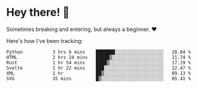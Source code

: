 # Hey there! 👋
Sometimes breaking and entering, but always a beginner. ❤️

Here's how I've been tracking:
<!--START_SECTION:waka-->

```text
Python           3 hrs 6 mins    ███████░░░░░░░░░░░░░░░░░░   28.04 %
HTML             2 hrs 24 mins   █████▒░░░░░░░░░░░░░░░░░░░   21.74 %
Rust             1 hr 54 mins    ████▒░░░░░░░░░░░░░░░░░░░░   17.19 %
Svelte           1 hr 22 mins    ███░░░░░░░░░░░░░░░░░░░░░░   12.47 %
XML              1 hr            ██▒░░░░░░░░░░░░░░░░░░░░░░   09.13 %
SVG              35 mins         █▒░░░░░░░░░░░░░░░░░░░░░░░   05.41 %
```

<!--END_SECTION:waka-->
